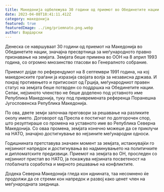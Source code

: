 ```yaml
---
title: Македонија одбележува 30 години од приемот во Обединетите нации
date: 2023-04-08T18:41:11.412Z
category: македонија
featured: true
featuredImage: ../img/priemnato.png.webp
author: Вардарски
---
```


Денеска се навршуваат 30 години од приемот на Македонија во Обединетите нации, значајна пресвртница за меѓународното правно признавање на земјата. Земјата беше примена во ООН на 8 април 1993 година, со огромно мнозинство гласови во Генералното собрание.

Приемот дојде по референдумот на 8 септември 1991 година, на кој македонските граѓани ја изразија својата волја за независна држава. И покрај противењето и притисокот од Грција, меѓународниот правен статус на земјата беше потврден со поддршка на Обединетите нации. Сепак, нејзиното членство не беше доделено под уставното име Република Македонија, туку под привремената референца Поранешна Југословенска Република Македонија.

По ова, двете земји започнаа преговори за решавање на разликите околу името. Договорот од Преспа е постигнат по долгорочен спор, што резултираше со промена на уставното име во Република Северна Македонија. Со оваа промена, земјата конечно можеше да се приклучи на НАТО, значајно достигнување во нејзините меѓународни односи.

Годишнината претставува значаен момент за земјата, истакнувајќи го нејзиниот напредок и достигнувања во надминувањето на политичките и дипломатските предизвици. Приемот на земјата во ОН, проследен со нејзиниот пристап во НАТО, ја покажува нејзината посветеност на глобалната соработка и мирното решавање на конфликтите.

Додека Северна Македонија гледа кон иднината, таа несомнено ќе продолжи да се стреми кон напредок и развој како ценет член на меѓународната заедница.
